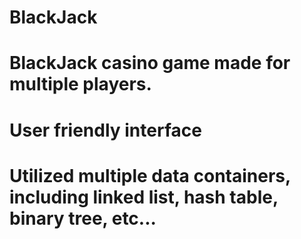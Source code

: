 # BlackJack

# BlackJack casino game made for multiple players.
# User friendly interface
# Utilized multiple data containers, including linked list, hash table, binary tree, etc...
